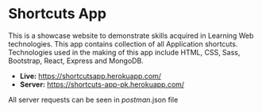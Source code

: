 # Shortcuts App

This is a showcase website to demonstrate skills acquired in Learning Web technologies. This app contains collection of all Application shortcuts. Technologies used in the making of this app include HTML, CSS, Sass, Bootstrap, React, Express and MongoDB.

- **Live:** https://shortcutsapp.herokuapp.com/
- **Server:** https://shortcuts-app-pk.herokuapp.com/


All server requests can be seen in *postman*.json file

